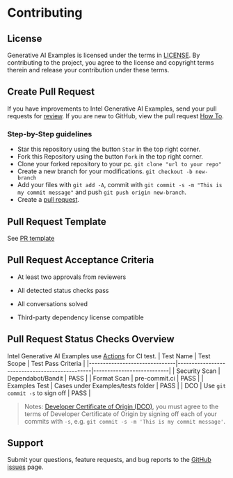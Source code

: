 # Contributing

## License

Generative AI Examples is licensed under the terms in [LICENSE](/LICENSE). By contributing to the project, you agree to the license and copyright terms therein and release your contribution under these terms.

## Create Pull Request

If you have improvements to Intel Generative AI Examples, send your pull requests for
[review](https://github.com/opea-project/GenAIExamples/pulls).
If you are new to GitHub, view the pull request [How To](https://help.github.com/articles/using-pull-requests/).

### Step-by-Step guidelines

- Star this repository using the button `Star` in the top right corner.
- Fork this Repository using the button `Fork` in the top right corner.
- Clone your forked repository to your pc.
  `git clone "url to your repo"`
- Create a new branch for your modifications.
  `git checkout -b new-branch`
- Add your files with `git add -A`, commit with `git commit -s -m "This is my commit message"` and push `git push origin new-branch`.
- Create a [pull request](https://github.com/opea-project/GenAIExamples/pulls).

## Pull Request Template

See [PR template](/.github/pull_request_template.md)

## Pull Request Acceptance Criteria

- At least two approvals from reviewers

- All detected status checks pass

- All conversations solved

- Third-party dependency license compatible

## Pull Request Status Checks Overview

Intel Generative AI Examples use [Actions](https://github.com/opea-project/GenAIExamples/actions) for CI test.
| Test Name | Test Scope | Test Pass Criteria |
|-------------------------------|-----------------------------------------------|---------------------------|
| Security Scan | Dependabot/Bandit | PASS |
| Format Scan | pre-commit.ci | PASS |
| Examples Test | Cases under Examples/tests folder | PASS |
| DCO | Use `git commit -s` to sign off | PASS |

> Notes: [Developer Certificate of Origin (DCO)](https://en.wikipedia.org/wiki/Developer_Certificate_of_Origin), you must agree to the terms of Developer Certificate of Origin by signing off each of your commits with `-s`, e.g. `git commit -s -m 'This is my commit message'`.

## Support

Submit your questions, feature requests, and bug reports to the [GitHub issues](https://github.com/opea-project/GenAIExamples/issues) page.
